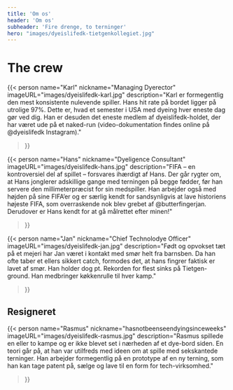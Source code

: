 ```yaml
---
title: 'Om os'
header: 'Om os'
subheader: 'Fire drenge, to terninger'
hero: "images/dyeislifedk-tietgenkollegiet.jpg"
---
```


# The crew

{{< person
  name="Karl"
  nickname="Managing Dyerector"
  imageURL="images/dyeislifedk-karl.jpg"
  description="Karl er formegentlig den mest konsistente nulevende spiller. Hans hit rate på bordet ligger på utrolige 97%. Dette er, hvad et semester i USA med dyeing hver eneste dag gør ved dig. Han er desuden det eneste medlem af dyeislifedk-holdet, der har været ude på et naked-run (video-dokumentation findes online på @dyeislifedk Instagram)."
>}}

{{< person
  name="Hans"
  nickname="Dyeligence Consultant"
  imageURL="images/dyeislifedk-hans.jpg"
  description="FIFA – en kontroversiel del af spillet – forsvares ihærdigt af Hans. Der går rygter om, at Hans jonglerer adskillige gange med terningen på begge fødder, før han servere den millimeterpræcist for sin medspiller. Han arbejder også med højden på sine FIFA’er og er særlig kendt for sandsynligvis at lave historiens højeste FIFA, som overraskende nok blev grebet af @butterfingerjan. Derudover er Hans kendt for at gå målrettet efter minen!"
>}}

{{< person
  name="Jan"
  nickname="Chief Technolodye Officer"
  imageURL="images/dyeislifedk-jan.jpg"
  description="Født og opvokset tæt på et mejeri har Jan været i kontakt med smør helt fra barnsben. Da han ofte taber et ellers sikkert catch, formodes det, at hans fingrer faktisk er lavet af smør. Han holder dog pt. Rekorden for flest sinks på Tietgen-ground. Han medbringer køkkenrulle til hver kamp."
>}}

## Resigneret

{{< person
  name="Rasmus"
  nickname="hasnotbeenseendyingsinceweeks"
  imageURL="images/dyeislifedk-rasmus.jpg"
  description="Rasmus spillede en eller to kampe og er ikke blevet set i nærheden af et dye-bord siden. En teori går på, at han var utilfreds med ideen om at spille med sekskantede terninger. Han arbejder formegentlig på en prototype af en ny terning, som han kan tage patent på, sælge og lave til en form for tech-virksomhed."
>}}
